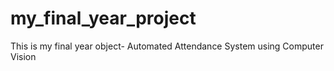 # my_final_year_project
This is my final year object- Automated Attendance System using Computer Vision
